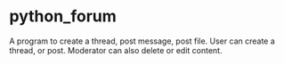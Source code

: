 # python_forum
A program to create a thread, post message, post file. User can create a thread, or post. Moderator can also delete or edit content.
